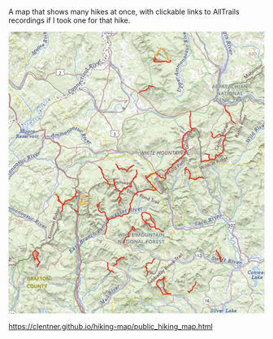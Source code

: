 A map that shows many hikes at once, with clickable links to AllTrails recordings if I took one for that hike.

![hiking map](map.jpg)

https://clentner.github.io/hiking-map/public_hiking_map.html
